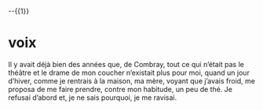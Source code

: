 
<!--
narrator: French Male
-->

--{{1}}

# voix 

Il y avait déjà bien des années que, de Combray, tout ce qui n’était pas le théâtre et le drame de mon coucher n’existait plus pour moi, quand un jour d’hiver, comme je rentrais à la maison, ma mère, voyant que j’avais froid, me proposa de me faire prendre, contre mon habitude, un peu de thé. Je refusai d’abord et, je ne sais pourquoi, je me ravisai.
